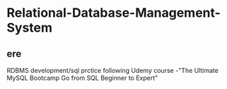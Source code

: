 # Relational-Database-Management-System

## ere ##
RDBMS development/sql prctice following Udemy course -"The Ultimate MySQL Bootcamp Go from SQL Beginner to Expert"
